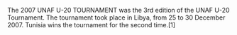 The 2007 UNAF U-20 TOURNAMENT was the 3rd edition of the UNAF U-20 Tournament. The tournament took place in Libya, from 25 to 30 December 2007. Tunisia wins the tournament for the second time.[1]
